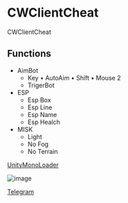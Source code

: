 # CWClientCheat
CWClientCheat 

## Functions

- AimBot
    - Key
          • AutoAim
          • Shift
          • Mouse 2
    - TrigerBot
- ESP
    - Esp Box
    - Esp Line
    - Esp Name
    - Esp Healch
- MISK
    - Light
    - No Fog
    - No Terrain 


[UnityMonoLoader](https://github.com/0xd5f/UnityMonoLoader/releases/tag/ContractWars)

![image](https://user-images.githubusercontent.com/79174725/135701113-72cb3ef0-c3da-4c02-b0ef-dbee818c227d.png)


[Telegram](https://t.me/OxD5F)
